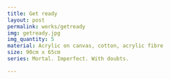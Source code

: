 ```yaml
---
title: Get ready
layout: post
permalink: works/getready
img: getready.jpg
img_quantity: 5
material: Acrylic on canvas, cotton, acrylic fibre
size: 90cm x 65cm
series: Mortal. Imperfect. With doubts.

---
```

